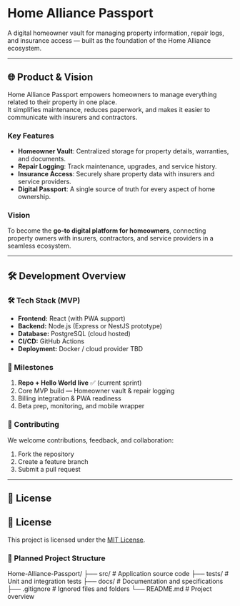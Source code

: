 # Home Alliance Passport

A digital homeowner vault for managing property information, repair logs, and insurance access — built as the foundation of the Home Alliance ecosystem.

---

## 🌐 Product & Vision

Home Alliance Passport empowers homeowners to manage everything related to their property in one place.  
It simplifies maintenance, reduces paperwork, and makes it easier to communicate with insurers and contractors.

### Key Features
- **Homeowner Vault**: Centralized storage for property details, warranties, and documents.  
- **Repair Logging**: Track maintenance, upgrades, and service history.  
- **Insurance Access**: Securely share property data with insurers and service providers.  
- **Digital Passport**: A single source of truth for every aspect of home ownership.  

### Vision
To become the **go-to digital platform for homeowners**, connecting property owners with insurers, contractors, and service providers in a seamless ecosystem.

---

## 🛠 Development Overview

### 🛠️ Tech Stack (MVP)
- **Frontend:** React (with PWA support)  
- **Backend:** Node.js (Express or NestJS prototype)  
- **Database:** PostgreSQL (cloud hosted)  
- **CI/CD:** GitHub Actions  
- **Deployment:** Docker / cloud provider TBD  

### 🚀 Milestones
1. **Repo + Hello World live** ✅ (current sprint)  
2. Core MVP build — Homeowner vault & repair logging  
3. Billing integration & PWA readiness  
4. Beta prep, monitoring, and mobile wrapper  

### 🤝 Contributing
We welcome contributions, feedback, and collaboration:
1. Fork the repository  
2. Create a feature branch  
3. Submit a pull request  

---

## 📄 License
## 📄 License
This project is licensed under the [MIT License](./LICENSE).

### 📂 Planned Project Structure

Home-Alliance-Passport/
├── src/ # Application source code
├── tests/ # Unit and integration tests
├── docs/ # Documentation and specifications
├── .gitignore # Ignored files and folders
└── README.md # Project overview
